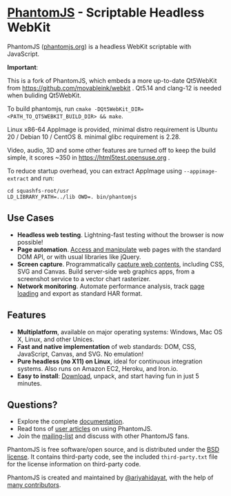 # [PhantomJS](http://phantomjs.org) - Scriptable Headless WebKit

PhantomJS ([phantomjs.org](http://phantomjs.org)) is a headless WebKit scriptable with JavaScript.

**Important**:

This is a fork of PhantomJS, which embeds a more up-to-date Qt5WebKit from https://github.com/movableink/webkit .
Qt5.14 and clang-12 is needed when buliding Qt5WebKit.

To build phantomjs, run `cmake -DQt5WebKit_DIR=<PATH_TO_QT5WEBKIT_BUILD_DIR> && make`.

Linux x86-64 AppImage is provided,
minimal distro requirement is Ubuntu 20 / Debian 10 / CentOS 8.
minimal glibc requirement is 2.28.

Video, audio, 3D and some other features are turned off to keep the build simple, it scores ~350 in https://html5test.opensuse.org .

To reduce startup overhead, you can extract AppImage using `--appimage-extract` and run:
```
cd squashfs-root/usr
LD_LIBRARY_PATH=../lib OWD=. bin/phantomjs
```

## Use Cases

- **Headless web testing**. Lightning-fast testing without the browser is now possible!
- **Page automation**. [Access and manipulate](http://phantomjs.org/page-automation.html) web pages with the standard DOM API, or with usual libraries like jQuery.
- **Screen capture**. Programmatically [capture web contents](http://phantomjs.org/screen-capture.html), including CSS, SVG and Canvas. Build server-side web graphics apps, from a screenshot service to a vector chart rasterizer.
- **Network monitoring**. Automate performance analysis, track [page loading](http://phantomjs.org/network-monitoring.html) and export as standard HAR format.

## Features

- **Multiplatform**, available on major operating systems: Windows, Mac OS X, Linux, and other Unices.
- **Fast and native implementation** of web standards: DOM, CSS, JavaScript, Canvas, and SVG. No emulation!
- **Pure headless (no X11) on Linux**, ideal for continuous integration systems. Also runs on Amazon EC2, Heroku, and Iron.io.
- **Easy to install**: [Download](http://phantomjs.org/download.html), unpack, and start having fun in just 5 minutes.

## Questions?

- Explore the complete [documentation](http://phantomjs.org/documentation/).
- Read tons of [user articles](http://phantomjs.org/buzz.html) on using PhantomJS.
- Join the [mailing-list](http://groups.google.com/group/phantomjs) and discuss with other PhantomJS fans.

PhantomJS is free software/open source, and is distributed under the [BSD license](http://opensource.org/licenses/BSD-3-Clause). It contains third-party code, see the included `third-party.txt` file for the license information on third-party code.

PhantomJS is created and maintained by  [@ariyahidayat](http://twitter.com/AriyaHidayat), with the help of [many contributors](https://github.com/ariya/phantomjs/contributors).
